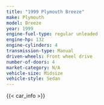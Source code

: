 ```yaml
---
title: "1999 Plymouth Breeze"
make: Plymouth
model: Breeze
year: 1999
engine-fuel-type: regular unleaded
engine-hp: 132
engine-cylinders: 4
transmission-type: Manual
driven-wheels: Front wheel drive
number-of-doors: 4
market-category: N/A
vehicle-size: Midsize
vehicle-style: Sedan
---
```


{{< car_info >}}
